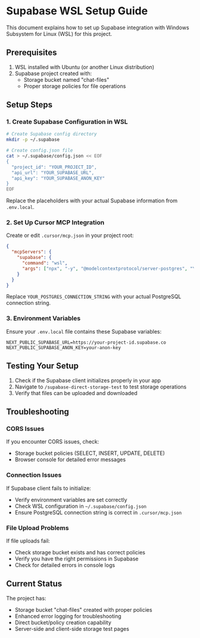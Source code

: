 # Supabase WSL Setup Guide

This document explains how to set up Supabase integration with Windows Subsystem for Linux (WSL) for this project.

## Prerequisites

1. WSL installed with Ubuntu (or another Linux distribution)
2. Supabase project created with:
   - Storage bucket named "chat-files"
   - Proper storage policies for file operations

## Setup Steps

### 1. Create Supabase Configuration in WSL

```bash
# Create Supabase config directory
mkdir -p ~/.supabase

# Create config.json file
cat > ~/.supabase/config.json << EOF
{
  "project_id": "YOUR_PROJECT_ID",
  "api_url": "YOUR_SUPABASE_URL",
  "api_key": "YOUR_SUPABASE_ANON_KEY"
}
EOF
```

Replace the placeholders with your actual Supabase information from `.env.local`.

### 2. Set Up Cursor MCP Integration

Create or edit `.cursor/mcp.json` in your project root:

```json
{
  "mcpServers": {
    "supabase": {
      "command": "wsl",
      "args": ["npx", "-y", "@modelcontextprotocol/server-postgres", "YOUR_POSTGRES_CONNECTION_STRING"]
    }
  }
}
```

Replace `YOUR_POSTGRES_CONNECTION_STRING` with your actual PostgreSQL connection string.

### 3. Environment Variables

Ensure your `.env.local` file contains these Supabase variables:

```
NEXT_PUBLIC_SUPABASE_URL=https://your-project-id.supabase.co
NEXT_PUBLIC_SUPABASE_ANON_KEY=your-anon-key
```

## Testing Your Setup

1. Check if the Supabase client initializes properly in your app
2. Navigate to `/supabase-direct-storage-test` to test storage operations
3. Verify that files can be uploaded and downloaded

## Troubleshooting

### CORS Issues
If you encounter CORS issues, check:
- Storage bucket policies (SELECT, INSERT, UPDATE, DELETE)
- Browser console for detailed error messages

### Connection Issues
If Supabase client fails to initialize:
- Verify environment variables are set correctly
- Check WSL configuration in `~/.supabase/config.json`
- Ensure PostgreSQL connection string is correct in `.cursor/mcp.json`

### File Upload Problems
If file uploads fail:
- Check storage bucket exists and has correct policies
- Verify you have the right permissions in Supabase
- Check for detailed errors in console logs

## Current Status

The project has:
- Storage bucket "chat-files" created with proper policies
- Enhanced error logging for troubleshooting
- Direct bucket/policy creation capability
- Server-side and client-side storage test pages 